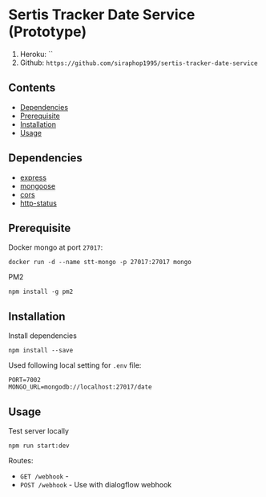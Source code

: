 # Sertis Tracker Date Service (Prototype)

1. Heroku: ``
2. Github: `https://github.com/siraphop1995/sertis-tracker-date-service`

## <a name="contents"></a> Contents
 - [Dependencies](#dependencies)
 - [Prerequisite](#prerequisite)
 - [Installation](#installation)
 - [Usage](#usage)

## <a name="dependencies"></a> Dependencies
- [express](https://github.com/expressjs/express)
- [mongoose](https://github.com/Automattic/mongoose)
- [cors](https://github.com/expressjs/cors)
- [http-status](https://github.com/alexsasharegan/http-status)

## <a name="prerequisite"></a> Prerequisite

Docker mongo at port `27017`:  
```
docker run -d --name stt-mongo -p 27017:27017 mongo
```
PM2
```
npm install -g pm2
```

## <a name="installation"></a> Installation

Install dependencies
```
npm install --save
```

Used following local setting for `.env` file:  
```
PORT=7002
MONGO_URL=mongodb://localhost:27017/date
```
## <a name="usage"></a> Usage
Test server locally
```
npm run start:dev
```

Routes:

- `GET /webhook` - 
- `POST /webhook` - Use with dialogflow webhook

